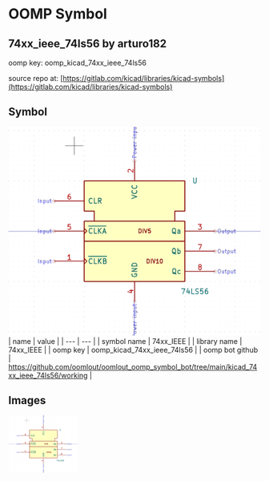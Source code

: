 # OOMP Symbol  
## 74xx_ieee_74ls56  by arturo182  
  
oomp key: oomp_kicad_74xx_ieee_74ls56  
  
source repo at: [https://gitlab.com/kicad/libraries/kicad-symbols](https://gitlab.com/kicad/libraries/kicad-symbols)  
## Symbol  
  
[![working.png](working_600.png)](working.png)  
| name | value | 
| --- | --- | 
| symbol name | 74xx_IEEE | 
| library name | 74xx_IEEE | 
| oomp key | oomp_kicad_74xx_ieee_74ls56 | 
| oomp bot github | https://github.com/oomlout/oomlout_oomp_symbol_bot/tree/main/kicad_74xx_ieee_74ls56/working | 
## Images  
  
[![working.png](working_140.png)](working.png)  
